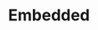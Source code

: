 ---
title: "Embedded"
layout: category
permalink: /Embedded/
author_profile: true
sidebar_main: true
sidebar:
    nav: "docs"
---